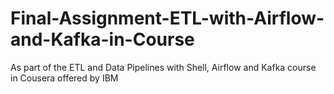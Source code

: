 # Final-Assignment-ETL-with-Airflow-and-Kafka-in-Course
As part of the ETL and Data Pipelines with Shell, Airflow and Kafka course in Cousera offered by IBM
